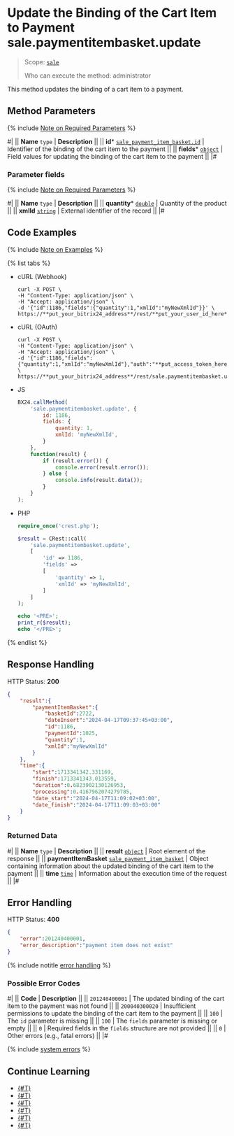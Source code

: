 # Update the Binding of the Cart Item to Payment sale.paymentitembasket.update

> Scope: [`sale`](../../scopes/permissions.md)
>
> Who can execute the method: administrator

This method updates the binding of a cart item to a payment.

## Method Parameters

{% include [Note on Required Parameters](../../../_includes/required.md) %}

#|
|| **Name**
`type` | **Description** ||
|| **id***
[`sale_payment_item_basket.id`](../data-types.md) | Identifier of the binding of the cart item to the payment ||
|| **fields***
[`object`](../../data-types.md) | Field values for updating the binding of the cart item to the payment ||
|#

### Parameter fields

{% include [Note on Required Parameters](../../../_includes/required.md) %}

#|
|| **Name**
`type` | **Description** ||
|| **quantity***
[`double`](../../data-types.md) | Quantity of the product ||
|| **xmlId**
[`string`](../../data-types.md) | External identifier of the record ||
|#

## Code Examples

{% include [Note on Examples](../../../_includes/examples.md) %}

{% list tabs %}

- cURL (Webhook)

    ```http
    curl -X POST \
    -H "Content-Type: application/json" \
    -H "Accept: application/json" \
    -d '{"id":1186,"fields":{"quantity":1,"xmlId":"myNewXmlId"}}' \
    https://**put_your_bitrix24_address**/rest/**put_your_user_id_here**/**put_your_webhook_here**/sale.paymentitembasket.update
    ```

- cURL (OAuth)

    ```http
    curl -X POST \
    -H "Content-Type: application/json" \
    -H "Accept: application/json" \
    -d '{"id":1186,"fields":{"quantity":1,"xmlId":"myNewXmlId"},"auth":"**put_access_token_here**"}' \
    https://**put_your_bitrix24_address**/rest/sale.paymentitembasket.update
    ```

- JS

    ```js
    BX24.callMethod(
        'sale.paymentitembasket.update', {
            id: 1186,
            fields: {
                quantity: 1,
                xmlId: 'myNewXmlId',
            }
        },
        function(result) {
            if (result.error()) {
                console.error(result.error());
            } else {
                console.info(result.data());
            }
        }
    );
    ```

- PHP

    ```php
    require_once('crest.php');

    $result = CRest::call(
        'sale.paymentitembasket.update',
        [
            'id' => 1186,
            'fields' =>
            [
                'quantity' => 1,
                'xmlId' => 'myNewXmlId',
            ]
        ]
    );

    echo '<PRE>';
    print_r($result);
    echo '</PRE>';
    ```

{% endlist %}

## Response Handling

HTTP Status: **200**

```json
{
    "result":{
        "paymentItemBasket":{
            "basketId":2722,
            "dateInsert":"2024-04-17T09:37:45+03:00",
            "id":1186,
            "paymentId":1025,
            "quantity":1,
            "xmlId":"myNewXmlId"
        }
    },
    "time":{
        "start":1713341342.331169,
        "finish":1713341343.013559,
        "duration":0.6823902130126953,
        "processing":0.4167962074279785,
        "date_start":"2024-04-17T11:09:02+03:00",
        "date_finish":"2024-04-17T11:09:03+03:00"
    }
}
```

### Returned Data

#|
|| **Name**
`type` | **Description** ||
|| **result**
[`object`](../../data-types.md) | Root element of the response ||
|| **paymentItemBasket**
[`sale_payment_item_basket`](../data-types.md) | Object containing information about the updated binding of the cart item to the payment ||
|| **time**
[`time`](../../data-types.md) | Information about the execution time of the request ||
|#

## Error Handling

HTTP Status: **400**

```json
{
    "error":201240400001,
    "error_description":"payment item does not exist"
}
```

{% include notitle [error handling](../../../_includes/error-info.md) %}

### Possible Error Codes

#|
|| **Code** | **Description** ||
|| `201240400001` | The updated binding of the cart item to the payment was not found ||
|| `200040300020` | Insufficient permissions to update the binding of the cart item to the payment ||
|| `100` | The `id` parameter is missing ||
|| `100` | The `fields` parameter is missing or empty ||
|| `0` | Required fields in the `fields` structure are not provided ||
|| `0` | Other errors (e.g., fatal errors) ||
|#

{% include [system errors](../../../_includes/system-errors.md) %}

## Continue Learning

- [{#T}](./index.md)
- [{#T}](./sale-payment-item-basket-add.md)
- [{#T}](./sale-payment-item-basket-get.md)
- [{#T}](./sale-payment-item-basket-list.md)
- [{#T}](./sale-payment-item-basket-delete.md)
- [{#T}](./sale-payment-item-basket-get-fields.md)